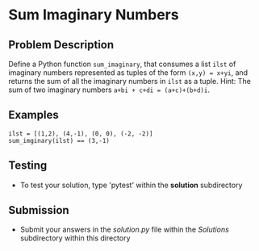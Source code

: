 # Sum Imaginary Numbers

## Problem Description 
Define a Python function `sum_imaginary`, that consumes a list `ilst` of imaginary numbers represented as tuples of the form `(x,y) = x+yi`, and returns the sum of all the imaginary numbers in `ilst` as a tuple.
Hint: The sum of two imaginary numbers `a+bi + c+di = (a+c)+(b+d)i`.

## Examples
```
ilst = [(1,2), (4,-1), (0, 0), (-2, -2)]
sum_imginary(ilst) == (3,-1)
```

## Testing
* To test your solution, type 'pytest' within the **solution** subdirectory

## Submission
* Submit your answers in the *solution.py* file within the *Solutions* subdirectory within this directory